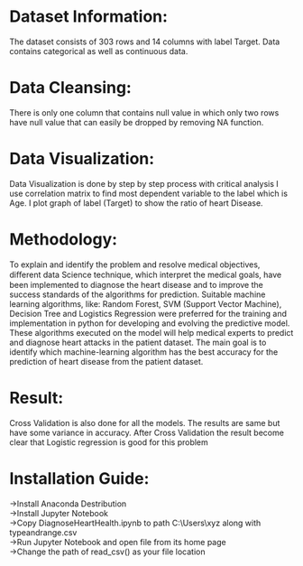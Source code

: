 # Dataset Information:
The dataset consists of 303 rows and 14 columns with label Target. Data contains categorical as well as continuous data.
# Data Cleansing: 
There is only one column that contains null value in which only two rows have null value that can easily be dropped by removing NA function.
# Data Visualization:
Data Visualization is done by step by step process with critical analysis I use correlation matrix to find most dependent variable to the label which is Age. I plot graph of label (Target) to show the ratio of heart Disease.
# Methodology: 
To explain and identify the problem and resolve medical objectives, diﬀerent data Science technique, which interpret the medical goals, have been implemented to diagnose the heart disease and to improve the success standards of the algorithms for prediction. Suitable machine learning algorithms, like: Random Forest, SVM (Support Vector Machine), Decision Tree and Logistics Regression were preferred for the training and implementation in python for developing and evolving the predictive model. These algorithms executed on the model will help medical experts to predict and diagnose heart attacks in the patient dataset. The main goal is to identify which machine-learning algorithm has the best accuracy for the prediction of heart disease from the patient dataset.
# Result:
Cross Validation is also done for all the models. The results are same but have some variance in accuracy. After Cross Validation the result become clear that Logistic regression is good for this problem

# Installation Guide:
->Install Anaconda Destribution <br>
->Install Jupyter Notebook <br>
->Copy DiagnoseHeartHealth.ipynb to path C:\Users\xyz along with typeandrange.csv <br>
->Run Jupyter Notebook and open file from its home page <br>
->Change the path of read_csv() as your file location <br>
